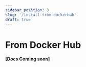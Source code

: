 ```yaml
---
sidebar_position: 3
slug: '/install-from-dockerhub'
draft: true
---
```


# From Docker Hub

**[Docs Coming soon]**

